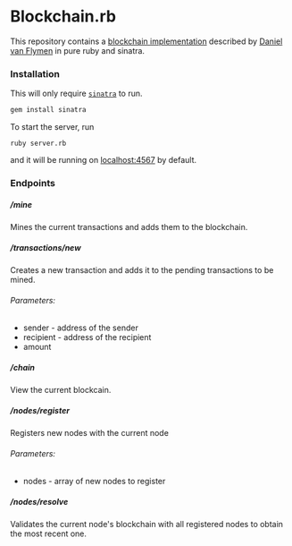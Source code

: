 # Blockchain.rb

This repository contains a [blockchain implementation](https://hackernoon.com/learn-blockchains-by-building-one-117428612f46) described by [Daniel van Flymen](https://github.com/dvf) in pure ruby and sinatra.

### Installation

This will only require [`sinatra`](http://www.sinatrarb.com/) to run.

```ruby
gem install sinatra
```

To start the server, run

```
ruby server.rb
```

and it will be running on [localhost:4567](localhost:4567) by default. 

### Endpoints

##### /mine

Mines the current transactions and adds them to the blockchain.

##### /transactions/new

Creates a new transaction and adds it to the pending transactions to be mined.

###### Parameters:
- sender - address of the sender
- recipient - address of the recipient
- amount

##### /chain

View the current blockcain.

##### /nodes/register

Registers new nodes with the current node

###### Parameters:
- nodes - array of new nodes to register

##### /nodes/resolve

Validates the current node's blockchain with all registered nodes to obtain the most recent one.

